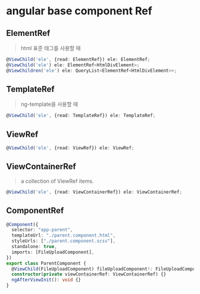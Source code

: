 # angular base component Ref

## ElementRef

> html 표준 태그를 사용할 때

```ts
@ViewChild('ele', {read: ElementRef}) ele: ElementRef;
@ViewChild('ele') ele: ElementRef<HtmlDivElement>;
@ViewChildren('ele') ele: QueryList<ElementRef<HtmlDivElement>>;
```

## TemplateRef

> ng-template을 사용할 때

```ts
@ViewChild('ele', {read: TemplateRef}) ele: TemplateRef;
```

## ViewRef

```ts
@ViewChild('ele', {read: ViewRef}) ele: ViewRef;
```

## ViewContainerRef

> a collection of ViewRef items.

```ts
@ViewChild('ele', {read: ViewContainerRef}) ele: ViewContainerRef;
```

## ComponentRef

```ts
@Component({
  selector: "app-parent",
  templateUrl: "./parent.component.html",
  styleUrls: ["./parent.component.scss"],
  standalone: true,
  imports: [FileUploadComponent],
})
export class ParentComponent {
  @ViewChild(FileUploadComponent) fileUploadComponent!: FileUploadComponent;
  constructor(private viewContainerRef: ViewContainerRef) {}
  ngAfterViewInit(): void {}
}
```
